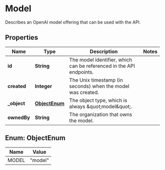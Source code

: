 

# Model

Describes an OpenAI model offering that can be used with the API.

## Properties

| Name | Type | Description | Notes |
|------------ | ------------- | ------------- | -------------|
|**id** | **String** | The model identifier, which can be referenced in the API endpoints. |  |
|**created** | **Integer** | The Unix timestamp (in seconds) when the model was created. |  |
|**_object** | [**ObjectEnum**](#ObjectEnum) | The object type, which is always \&quot;model\&quot;. |  |
|**ownedBy** | **String** | The organization that owns the model. |  |



## Enum: ObjectEnum

| Name | Value |
|---- | -----|
| MODEL | &quot;model&quot; |



